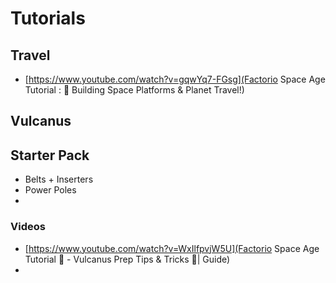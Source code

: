 # Tutorials

## Travel

- [https://www.youtube.com/watch?v=gqwYq7-FGsg](Factorio Space Age Tutorial : 🌌 Building Space Platforms & Planet Travel!)

## Vulcanus

## Starter Pack

- Belts + Inserters
- Power Poles
- 


### Videos

- [https://www.youtube.com/watch?v=WxIlfpvjW5U](Factorio Space Age Tutorial 🚀 - Vulcanus Prep Tips & Tricks 🌋| Guide)
- 
